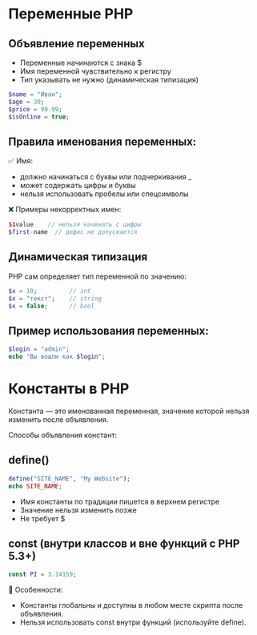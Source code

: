 # Переменные PHP

## Объявление переменных
- Переменные начинаются с знака $
- Имя переменной чувствительно к регистру
- Тип указывать не нужно (динамическая типизация)
```php
$name = "Иван";
$age = 30;
$price = 99.99;
$isOnline = true;
```

## Правила именования переменных:
✅ Имя:
- должно начинаться с буквы или подчеркивания _
- может содержать цифры и буквы
- нельзя использовать пробелы или спецсимволы

❌ Примеры некорректных имен:
```php
$1value    // нельзя начинать с цифры
$first-name  // дефис не допускается
```

## Динамическая типизация
PHP сам определяет тип переменной по значению:
```php
$x = 10;         // int
$x = "текст";    // string
$x = false;      // bool
```

## Пример использования переменных:
```php
$login = "admin";
echo "Вы вошли как $login";
```

# Константы в PHP
Константа — это именованная переменная, значение которой нельзя изменить после объявления.

Способы объявления констант:
## define()
```php
define("SITE_NAME", "My Website");
echo SITE_NAME;
```

- Имя константы по традиции пишется в верхнем регистре
- Значение нельзя изменить позже
- Не требует $

## const (внутри классов и вне функций с PHP 5.3+)
```php
const PI = 3.14159;
```

🔐 Особенности:
- Константы глобальны и доступны в любом месте скрипта после объявления.
- Нельзя использовать const внутри функций (используйте define).
